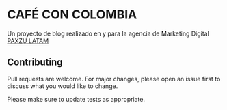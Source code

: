 # CAFÉ CON COLOMBIA

Un proyecto de blog realizado en y para la agencia de Marketing Digital [PAXZU LATAM](https://www.paxzu.com)

## Contributing
Pull requests are welcome. For major changes, please open an issue first to discuss what you would like to change.

Please make sure to update tests as appropriate.